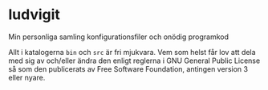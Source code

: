 # ludvigit
Min personliga samling konfigurationsfiler och onödig programkod

Allt i katalogerna `bin` och `src` är fri mjukvara. Vem som helst får lov att dela med sig av och/eller ändra den enligt reglerna i GNU General Public License så som den publicerats av Free Software Foundation, antingen version 3 eller nyare.
